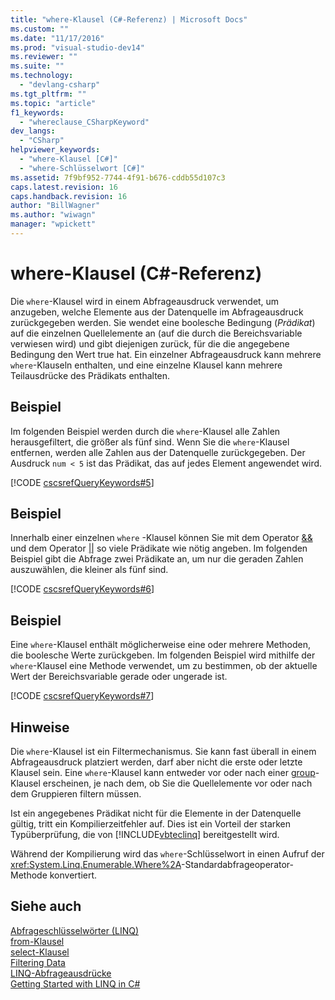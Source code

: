 ```yaml
---
title: "where-Klausel (C#-Referenz) | Microsoft Docs"
ms.custom: ""
ms.date: "11/17/2016"
ms.prod: "visual-studio-dev14"
ms.reviewer: ""
ms.suite: ""
ms.technology: 
  - "devlang-csharp"
ms.tgt_pltfrm: ""
ms.topic: "article"
f1_keywords: 
  - "whereclause_CSharpKeyword"
dev_langs: 
  - "CSharp"
helpviewer_keywords: 
  - "where-Klausel [C#]"
  - "where-Schlüsselwort [C#]"
ms.assetid: 7f9bf952-7744-4f91-b676-cddb55d107c3
caps.latest.revision: 16
caps.handback.revision: 16
author: "BillWagner"
ms.author: "wiwagn"
manager: "wpickett"
---
```

# where-Klausel (C#-Referenz)
Die `where`\-Klausel wird in einem Abfrageausdruck verwendet, um anzugeben, welche Elemente aus der Datenquelle im Abfrageausdruck zurückgegeben werden.  Sie wendet eine boolesche Bedingung \(*Prädikat*\) auf die einzelnen Quellelemente an \(auf die durch die Bereichsvariable verwiesen wird\) und gibt diejenigen zurück, für die die angegebene Bedingung den Wert true hat.  Ein einzelner Abfrageausdruck kann mehrere `where`\-Klauseln enthalten, und eine einzelne Klausel kann mehrere Teilausdrücke des Prädikats enthalten.  
  
## Beispiel  
 Im folgenden Beispiel werden durch die `where`\-Klausel alle Zahlen herausgefiltert, die größer als fünf sind.  Wenn Sie die `where`\-Klausel entfernen, werden alle Zahlen aus der Datenquelle zurückgegeben.  Der Ausdruck `num < 5` ist das Prädikat, das auf jedes Element angewendet wird.  
  
 [!CODE [cscsrefQueryKeywords#5](../CodeSnippet/VS_Snippets_VBCSharp/CsCsrefQueryKeywords#5)]  
  
## Beispiel  
 Innerhalb einer einzelnen `where` \-Klausel können Sie mit dem Operator [&&](../../../csharp/language-reference/operators/conditional-and-operator.md) und dem Operator [&#124;&#124;](../../../csharp/language-reference/operators/conditional-or-operator.md) so viele Prädikate wie nötig angeben.  Im folgenden Beispiel gibt die Abfrage zwei Prädikate an, um nur die geraden Zahlen auszuwählen, die kleiner als fünf sind.  
  
 [!CODE [cscsrefQueryKeywords#6](../CodeSnippet/VS_Snippets_VBCSharp/CsCsrefQueryKeywords#6)]  
  
## Beispiel  
 Eine `where`\-Klausel enthält möglicherweise eine oder mehrere Methoden, die boolesche Werte zurückgeben.  Im folgenden Beispiel wird mithilfe der `where`\-Klausel eine Methode verwendet, um zu bestimmen, ob der aktuelle Wert der Bereichsvariable gerade oder ungerade ist.  
  
 [!CODE [cscsrefQueryKeywords#7](../CodeSnippet/VS_Snippets_VBCSharp/CsCsrefQueryKeywords#7)]  
  
## Hinweise  
 Die `where`\-Klausel ist ein Filtermechanismus.  Sie kann fast überall in einem Abfrageausdruck platziert werden, darf aber nicht die erste oder letzte Klausel sein.  Eine `where`\-Klausel kann entweder vor oder nach einer [group](../../../csharp/language-reference/keywords/group-clause.md)\-Klausel erscheinen, je nach dem, ob Sie die Quellelemente vor oder nach dem Gruppieren filtern müssen.  
  
 Ist ein angegebenes Prädikat nicht für die Elemente in der Datenquelle gültig, tritt ein Kompilierzeitfehler auf.  Dies ist ein Vorteil der starken Typüberprüfung, die von [!INCLUDE[vbteclinq](../../../csharp/includes/vbteclinq_md.md)] bereitgestellt wird.  
  
 Während der Kompilierung wird das `where`\-Schlüsselwort in einen Aufruf der <xref:System.Linq.Enumerable.Where%2A>\-Standardabfrageoperator\-Methode konvertiert.  
  
## Siehe auch  
 [Abfrageschlüsselwörter \(LINQ\)](../../../csharp/language-reference/keywords/query-keywords.md)   
 [from\-Klausel](../../../csharp/language-reference/keywords/from-clause.md)   
 [select\-Klausel](../../../csharp/language-reference/keywords/select-clause.md)   
 [Filtering Data](../../../visual-basic/programming-guide/concepts/linq/filtering-data.md)   
 [LINQ\-Abfrageausdrücke](../../../csharp/programming-guide/linq-query-expressions/index.md)   
 [Getting Started with LINQ in C\#](../../../csharp/programming-guide/concepts/linq/getting-started-with-linq.md)